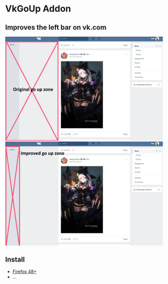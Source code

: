 # VkGoUp Addon

## Improves the left bar on vk.com

![original](screenshot1.png)
![improved](screenshot2.png)

## Install
+ [Firefox 48+](https://addons.mozilla.org/en-US/firefox/addon/vk-go-up)
+ ...